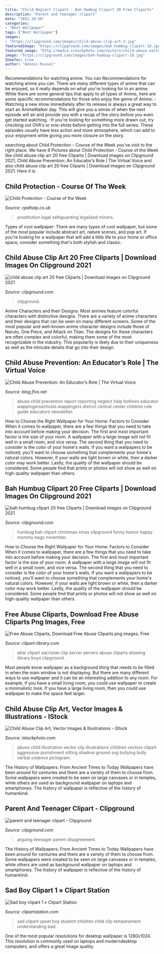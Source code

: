 ```yaml
---
title: "Child Neglect Clipart - Bah Humbug Clipart 20 Free Cliparts"
description: "Parent and teenager clipart"
date: "2021-10-28"
categories:
- "Best Wallpaper"
tags: ["Best Wallpaper"]
images:
- "https://clipground.com/images/child-abuse-clip-art-3.jpg"
featuredImage: "https://clipground.com/images/bah-humbug-clipart-18.jpg"
featured_image: "http://media.istockphoto.com/vectors/child-abuse-vector-id526289835?k=6&amp;m=526289835&amp;s=612x612&amp;w=0&amp;h=XSV8N8UAM0Tz-8GEja3ut51nqAjbVcurXJIzWlr8BoQ="
image: "https://clipground.com/images/bah-humbug-clipart-18.jpg"
ShowToc: true
author: "Adonis Russel"
---
```



Recommendations for watching anime: You can
Recommendations for watching anime you can. There are many different types of anime that can be enjoyed, so it really depends on what you're looking for in an anime. While there are some general tips that apply to all types of Anime, here are some specific recommendations for those who enjoy the genre of Anime: 
-Watching a new show immediately after its release is always a great way to start an AnimeWalker day. This will give you a sense of when the next episode will air and provide you with a recap of the story before you even get started watching. 
-If you're looking for something more drawn out, try checking out OVA's or one-shots before getting into the full series. These episodes usually have less action and more atmosphere, which can add to your enjoyment while giving you more closure on the story.

	

		
searching about Child Protection - Course of the Week you've visit to the right place. We have 8 Pictures about Child Protection - Course of the Week like child abuse clip art 20 free Cliparts | Download images on Clipground 2021, Child Abuse Prevention: An Educator’s Role | The Virtual Voice and also child abuse clip art 20 free Cliparts | Download images on Clipground 2021. Here it is:
		
    
## Child Protection - Course Of The Week

<img loading=lazy src="http://www.cpdhelp.co.uk/wp-content/uploads/2016/06/Child-Protection-1024x1024.jpg" onerror="this.onerror=null;this.src='https://tse4.mm.bing.net/th?id=OIP.UrmfRQpCv-ZtanmDEmlpdwHaHa&amp;pid=15.1';" alt="Child Protection - Course of the Week">

_Source: cpdhelp.co.uk_

>prostitution legal safeguarding legalized minors. 

	

Types of cool wallpaper:
There are many types of cool wallpaper, but some of the most popular include abstract art, nature scenes, and pop art. If you're looking for a wallpaper that will add a little life to your home or office space, consider something that's both stylish and classic.

    
## Child Abuse Clip Art 20 Free Cliparts | Download Images On Clipground 2021

<img loading=lazy src="https://clipground.com/images/child-abuse-clip-art-3.jpg" onerror="this.onerror=null;this.src='https://tse3.mm.bing.net/th?id=OIP.bCEDuCh8FNrTxl7g2eeuIwHaH5&amp;pid=15.1';" alt="child abuse clip art 20 free Cliparts | Download images on Clipground 2021">

_Source: clipground.com_

>clipground. 

	

Anime Characters and their Designs: Most animes feature colorful characters with distinctive designs.
There are a variety of anime characters and their designs that can be seen on many different screens. Some of the most popular and well-known anime character designs include those of Naruto, One Piece, and Attack on Titan. The designs for these characters are often complex and colorful, making them some of the most recognizable in the industry. This popularity is likely due to their uniqueness as well as the intricate details that go into their design.

    
## Child Abuse Prevention: An Educator’s Role | The Virtual Voice

<img loading=lazy src="http://blog.flvs.net/wp-content/uploads/2016/04/Reporting-child-abuse.png" onerror="this.onerror=null;this.src='https://tse4.mm.bing.net/th?id=OIP.RkJ8vRje5Z0eT_eBJ3nPcQHaHn&amp;pid=15.1';" alt="Child Abuse Prevention: An Educator’s Role | The Virtual Voice">

_Source: blog.flvs.net_

>abuse child prevention report reporting neglect help hotlines educator wappingersschools wappingers district central center children role guide educators newsletter. 

	

How to Choose the Right Wallpaper for Your Home: Factors to Consider
When it comes to wallpaper, there are a few things that you need to take into account before making your decision. The first and most important factor is the size of your room. A wallpaper with a large image will not fit well in a small room, and vice versa. 
The second thing that you need to consider is the color of your home's walls. If you want a wallpapers to be noticed, you'll want to choose something that complements your home's natural colors. However, if your walls are light brown or white, then a darker color may work better. 
Lastly, the quality of the wallpaper should be considered. Some people find that prints or photos will not show as well on high-quality wallpaper than others.

    
## Bah Humbug Clipart 20 Free Cliparts | Download Images On Clipground 2021

<img loading=lazy src="https://clipground.com/images/bah-humbug-clipart-18.jpg" onerror="this.onerror=null;this.src='https://tse2.mm.bing.net/th?id=OIP.QM_IZ5OzCYyU69NBPATGqwHaHa&amp;pid=15.1';" alt="bah humbug clipart 20 free Cliparts | Download images on Clipground 2021">

_Source: clipground.com_

>humbug bah clipart christmas xmas clipground funny humor happy mommy bags november. 

	

How to Choose the Right Wallpaper for Your Home: Factors to Consider
When it comes to wallpaper, there are a few things that you need to take into account before making your decision. The first and most important factor is the size of your room. A wallpaper with a large image will not fit well in a small room, and vice versa. 
The second thing that you need to consider is the color of your home's walls. If you want a wallpapers to be noticed, you'll want to choose something that complements your home's natural colors. However, if your walls are light brown or white, then a darker color may work better. 
Lastly, the quality of the wallpaper should be considered. Some people find that prints or photos will not show as well on high-quality wallpaper than others.

    
## Free Abuse Cliparts, Download Free Abuse Cliparts Png Images, Free

<img loading=lazy src="http://clipart-library.com/data_images/119573.gif" onerror="this.onerror=null;this.src='https://tse3.mm.bing.net/th?id=OIP.Lh9blWew5GQNvSl-uE8xwwHaFw&amp;pid=15.1';" alt="Free Abuse Cliparts, Download Free Abuse Cliparts png images, Free">

_Source: clipart-library.com_

>altar clipart sacristan clip server servers abuse cliparts drawing library boys clipground. 

	

Most people know wallpaper as a background thing that needs to be filled in when the main window is not displaying. But there are many different ways to use wallpaper and it can be an interesting addition to any room. For example, if you have a small living room, you could use wallpaper to create a minimalistic look. If you have a large living room, then you could use wallpaper to make the space feel larger.

    
## Child Abuse Clip Art, Vector Images &amp; Illustrations - IStock

<img loading=lazy src="http://media.istockphoto.com/vectors/child-abuse-vector-id526289835?k=6&amp;m=526289835&amp;s=612x612&amp;w=0&amp;h=XSV8N8UAM0Tz-8GEja3ut51nqAjbVcurXJIzWlr8BoQ=" onerror="this.onerror=null;this.src='https://tse4.mm.bing.net/th?id=OIP.zrKADVw23UKe0ndzBMV4VwHaGy&amp;pid=15.1';" alt="Child Abuse Clip Art, Vector Images &amp; Illustrations - iStock">

_Source: istockphoto.com_

>abuse child illustration vector clip illustrations children vectors clipart aggressive punishment sitting shadow ground svg bullying bully verbal violence pictogram. 

	

The History of Wallpapers: From Ancient Times to Today
Wallpapers have been around for centuries and there are a variety of them to choose from. Some wallpapers were created to be seen on large canvases or in temples, while others are used as background wallpaper on laptops and smartphones. The history of wallpaper is reflective of the history of humankind.

    
## Parent And Teenager Clipart - Clipground

<img loading=lazy src="https://clipground.com/images/parent-and-teenager-clipart-15.jpg" onerror="this.onerror=null;this.src='https://tse2.mm.bing.net/th?id=OIP.6F_aZr4o40CBYj3nXPkTCQAAAA&amp;pid=15.1';" alt="parent and teenager clipart - Clipground">

_Source: clipground.com_

>arguing teenager parent disagreement. 

	

The History of Wallpapers: From Ancient Times to Today
Wallpapers have been around for centuries and there are a variety of them to choose from. Some wallpapers were created to be seen on large canvases or in temples, while others are used as background wallpaper on laptops and smartphones. The history of wallpaper is reflective of the history of humankind.

    
## Sad Boy Clipart 1 » Clipart Station

<img loading=lazy src="https://clipartstation.com/wp-content/uploads/2017/11/sad-boy-clipart-1.jpg" onerror="this.onerror=null;this.src='https://tse1.mm.bing.net/th?id=OIP.3qqtYFn5uILaTAuc0ndN6AHaHa&amp;pid=15.1';" alt="Sad boy clipart 1 » Clipart Station">

_Source: clipartstation.com_

>sad clipart upset boy student children child clip temperament understanding bad. 

	

One of the most popular resolutions for desktop wallpaper is 1280x1024. This resolution is commonly used on laptops and moderndesktop computers, and offers a great image quality.

